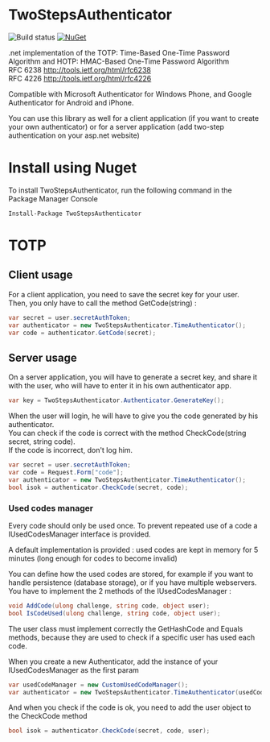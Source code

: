 TwoStepsAuthenticator
=====================

![Build status](https://glacasa.visualstudio.com/DefaultCollection/_apis/public/build/definitions/ab4c93fc-5d51-44a7-b9e5-fcd42fbb9bc3/7/badge)
[![NuGet](https://img.shields.io/nuget/v/TwoStepsAuthenticator.svg)](https://github.com/glacasa/TwoStepsAuthenticator)

.net implementation of the TOTP: Time-Based One-Time Password Algorithm and HOTP: HMAC-Based One-Time Password Algorithm<br/>
RFC 6238 http://tools.ietf.org/html/rfc6238<br>
RFC 4226 http://tools.ietf.org/html/rfc4226

Compatible with Microsoft Authenticator for Windows Phone, and Google Authenticator for Android and iPhone.

You can use this library as well for a client application (if you want to create your own authenticator) or for a server application (add two-step authentication on your asp.net website)


# Install using Nuget

To install TwoStepsAuthenticator, run the following command in the Package Manager Console

    Install-Package TwoStepsAuthenticator

# TOTP

## Client usage

For a client application, you need to save the secret key for your user. <br/>
Then, you only have to call the method GetCode(string) :

```c#
var secret = user.secretAuthToken;
var authenticator = new TwoStepsAuthenticator.TimeAuthenticator();
var code = authenticator.GetCode(secret);
```

## Server usage

On a server application, you will have to generate a secret key, and share it with the user, who will have to enter it in his own authenticator app.

```c#
var key = TwoStepsAuthenticator.Authenticator.GenerateKey();
```

When the user will login, he will have to give you the code generated by his authenticator.<br/>
You can check if the code is correct with the method CheckCode(string secret, string code).<br/>
If the code is incorrect, don't log him.

```c#
var secret = user.secretAuthToken;
var code = Request.Form["code"];
var authenticator = new TwoStepsAuthenticator.TimeAuthenticator();
bool isok = authenticator.CheckCode(secret, code);
```

### Used codes manager

Every code should only be used once. To prevent repeated use of a code a IUsedCodesManager interface is provided.<br>

A default implementation is provided : used codes are kept in memory for 5 minutes (long enough for codes to become invalid)

You can define how the used codes are stored, for example if you want to handle persistence (database storage), or if you have multiple webservers.<br/>
You have to implement the 2 methods of the IUsedCodesManager :

```c#
void AddCode(ulong challenge, string code, object user);
bool IsCodeUsed(ulong challenge, string code, object user);
```

The user class must implement correctly the GetHashCode and Equals methods, because they are used to check if a specific user has used each code.

When you create a new Authenticator, add the instance of your IUsedCodesManager as the first param

```c#
var usedCodeManager = new CustomUsedCodeManager();
var authenticator = new TwoStepsAuthenticator.TimeAuthenticator(usedCodeManager);
```

And when you check if the code is ok, you need to add the user object to the CheckCode method

```c#
bool isok = authenticator.CheckCode(secret, code, user);
```
